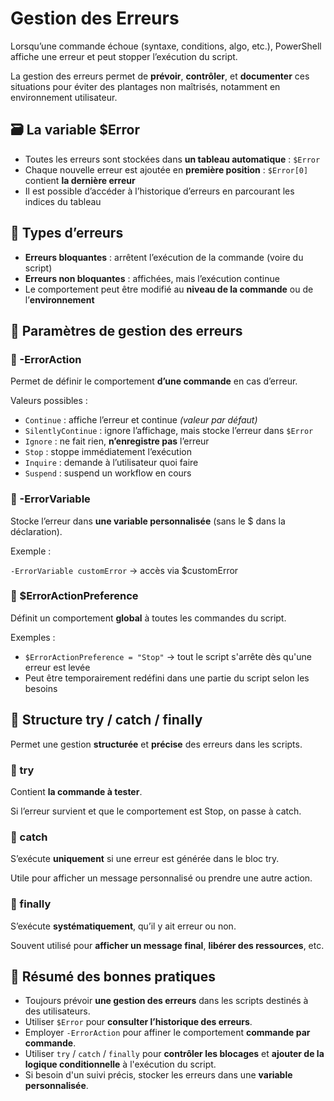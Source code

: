 # Gestion des Erreurs

Lorsqu’une commande échoue (syntaxe, conditions, algo, etc.), PowerShell affiche une erreur et peut stopper l’exécution du script. 

La gestion des erreurs permet de **prévoir**, **contrôler**, et **documenter** ces situations pour éviter des plantages non maîtrisés, notamment en environnement utilisateur.



## **🗃️ La variable $Error**

- Toutes les erreurs sont stockées dans **un tableau automatique** : `$Error`
- Chaque nouvelle erreur est ajoutée en **première position** : `$Error[0]` contient **la dernière erreur**
- Il est possible d’accéder à l’historique d’erreurs en parcourant les indices du tableau



## **🧪 Types d’erreurs**

- **Erreurs bloquantes** : arrêtent l’exécution de la commande (voire du script)
- **Erreurs non bloquantes** : affichées, mais l’exécution continue
- Le comportement peut être modifié au **niveau de la commande** ou de l’**environnement**



## **🧰 Paramètres de gestion des erreurs**

### **🔸 -ErrorAction**

Permet de définir le comportement **d’une commande** en cas d’erreur.

Valeurs possibles :

- `Continue` : affiche l’erreur et continue *(valeur par défaut)*
- `SilentlyContinue` : ignore l’affichage, mais stocke l’erreur dans `$Error`
- `Ignore` : ne fait rien, **n’enregistre pas** l’erreur
- `Stop` : stoppe immédiatement l’exécution
- `Inquire` : demande à l’utilisateur quoi faire
- `Suspend` : suspend un workflow en cours

### **🔸 -ErrorVariable**

Stocke l’erreur dans **une variable personnalisée** (sans le $ dans la déclaration).

Exemple :

`-ErrorVariable customError` → accès via $customError

### **🔸 $ErrorActionPreference**

Définit un comportement **global** à toutes les commandes du script.

Exemples :

- `$ErrorActionPreference = "Stop"` → tout le script s'arrête dès qu'une erreur est levée
- Peut être temporairement redéfini dans une partie du script selon les besoins

## **🧱 Structure try / catch / finally**

Permet une gestion **structurée** et **précise** des erreurs dans les scripts.

### **🔹 try**

Contient **la commande à tester**. 

Si l’erreur survient et que le comportement est Stop, on passe à catch.

### **🔹 catch**

S’exécute **uniquement** si une erreur est générée dans le bloc try.

Utile pour afficher un message personnalisé ou prendre une autre action.

### **🔹 finally**

S’exécute **systématiquement**, qu’il y ait erreur ou non.

Souvent utilisé pour **afficher un message final**, **libérer des ressources**, etc.



## **🧭 Résumé des bonnes pratiques**

- Toujours prévoir **une gestion des erreurs** dans les scripts destinés à des utilisateurs.
- Utiliser `$Error` pour **consulter l’historique des erreurs**.
- Employer `-ErrorAction` pour affiner le comportement **commande par commande**.
- Utiliser `try` / `catch` / `finally` pour **contrôler les blocages** et **ajouter de la logique conditionnelle** à l'exécution du script.
- Si besoin d'un suivi précis, stocker les erreurs dans une **variable personnalisée**.




